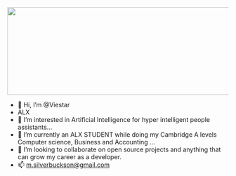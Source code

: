 
<div id="header" align="center">
  <img src="https://media.giphy.com/media/NPXkCN2FutVO1Nt4P9/giphy.gif" width="600" height="200"/>
</div>

- 👋 Hi, I’m @Viestar
- ALX
- 👀 I’m interested in Artificial Intelligence for hyper intelligent people assistants...
- 🌱 I’m currently an ALX STUDENT while doing my Cambridge A levels Computer science, Business and Accounting ...
- 💞️ I’m looking to collaborate on open source projects and anything that can grow my career as a developer.
- 📫 m.silverbuckson@gmail.com

<!---
Viestar/Viestar is a ✨ special ✨ repository because its `README.md` (this file) appears on your GitHub profile.
You can click the Preview link to take a look at your changes.
--->

